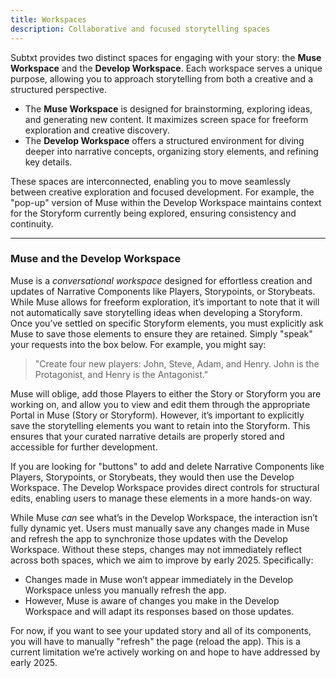 ```yaml
---
title: Workspaces
description: Collaborative and focused storytelling spaces
---
```


Subtxt provides two distinct spaces for engaging with your story: the **Muse Workspace** and the **Develop Workspace**. Each workspace serves a unique purpose, allowing you to approach storytelling from both a creative and a structured perspective.

- The **Muse Workspace** is designed for brainstorming, exploring ideas, and generating new content. It maximizes screen space for freeform exploration and creative discovery.
- The **Develop Workspace** offers a structured environment for diving deeper into narrative concepts, organizing story elements, and refining key details.

These spaces are interconnected, enabling you to move seamlessly between creative exploration and focused development. For example, the "pop-up" version of Muse within the Develop Workspace maintains context for the Storyform currently being explored, ensuring consistency and continuity.

---

### Muse and the Develop Workspace

Muse is a *conversational workspace* designed for effortless creation and updates of Narrative Components like Players, Storypoints, or Storybeats. While Muse allows for freeform exploration, it’s important to note that it will not automatically save storytelling ideas when developing a Storyform. Once you’ve settled on specific Storyform elements, you must explicitly ask Muse to save those elements to ensure they are retained. Simply "speak" your requests into the box below. For example, you might say:

> "Create four new players: John, Steve, Adam, and Henry. John is the Protagonist, and Henry is the Antagonist."

Muse will oblige, add those Players to either the Story or Storyform you are working on, and allow you to view and edit them through the appropriate Portal in Muse (Story or Storyform). However, it’s important to explicitly save the storytelling elements you want to retain into the Storyform. This ensures that your curated narrative details are properly stored and accessible for further development.

If you are looking for "buttons" to add and delete Narrative Components like Players, Storypoints, or Storybeats, they would then use the Develop Workspace. The Develop Workspace provides direct controls for structural edits, enabling users to manage these elements in a more hands-on way.

While Muse *can* see what’s in the Develop Workspace, the interaction isn’t fully dynamic yet. Users must manually save any changes made in Muse and refresh the app to synchronize those updates with the Develop Workspace. Without these steps, changes may not immediately reflect across both spaces, which we aim to improve by early 2025. Specifically:

- Changes made in Muse won’t appear immediately in the Develop Workspace unless you manually refresh the app.
- However, Muse is aware of changes you make in the Develop Workspace and will adapt its responses based on those updates.

For now, if you want to see your updated story and all of its components, you will have to manually "refresh" the page (reload the app). This is a current limitation we’re actively working on and hope to have addressed by early 2025.